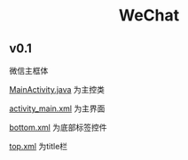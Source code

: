 # <center> WeChat </center>

## v0.1
微信主框体

[MainActivity.java](WeChat/tree/master/app/src/main/java/com/WeChat/MainActivity.java) 为主控类

[activity_main.xml](WeChat/tree/master/app/src/main/res/layout/activity_main.xml) 为主界面

[bottom.xml](WeChat/tree/master/app/src/main/res/layout/bottom.xml) 为底部标签控件

[top.xml](WeChat/tree/master/app/src/main/res/layout/top.xml) 为title栏